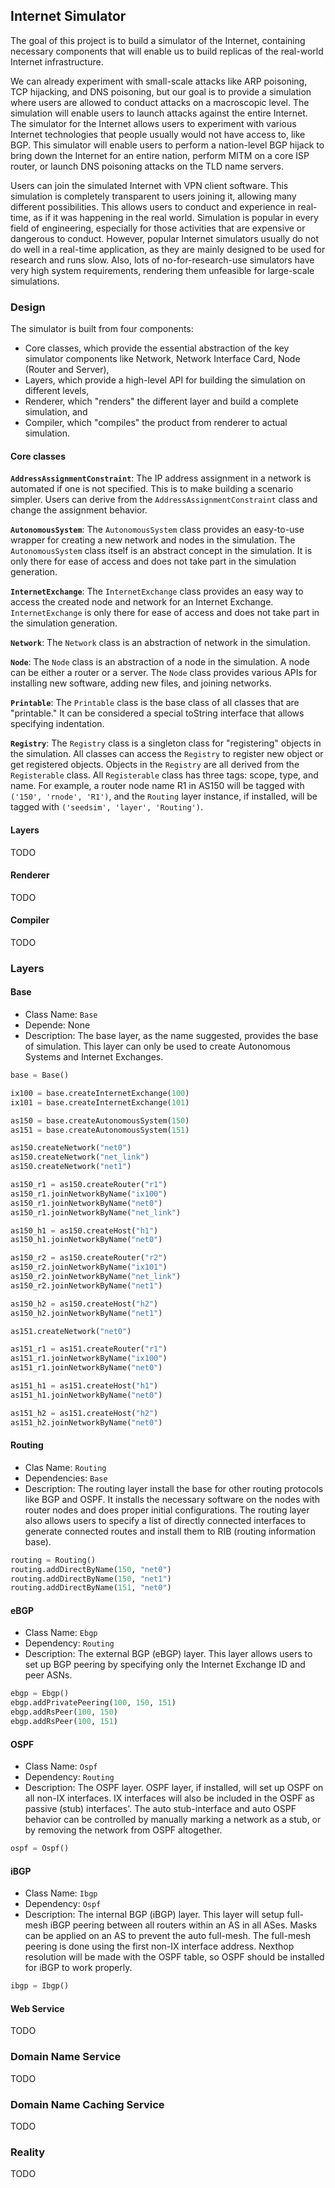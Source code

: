 Internet Simulator
---

The goal of this project is to build a simulator of the Internet, containing necessary components that will enable us to build replicas of the real-world Internet infrastructure. 

We can already experiment with small-scale attacks like ARP poisoning, TCP hijacking, and DNS poisoning, but our goal is to provide a simulation where users are allowed to conduct attacks on a macroscopic level. The simulation will enable users to launch attacks against the entire Internet. The simulator for the Internet allows users to experiment with various Internet technologies that people usually would not have access to, like BGP. This simulator will enable users to perform a nation-level BGP hijack to bring down the Internet for an entire nation, perform MITM on a core ISP router, or launch DNS poisoning attacks on the TLD name servers.

Users can join the simulated Internet with VPN client software. This simulation is completely transparent to users joining it, allowing many different possibilities. This allows users to conduct and experience in real-time, as if it was happening in the real world. Simulation is popular in every field of engineering, especially for those activities that are expensive or dangerous to conduct. However, popular Internet simulators usually do not do well in a real-time application, as they are mainly designed to be used for research and runs slow. Also, lots of no-for-research-use simulators have very high system requirements, rendering them unfeasible for large-scale simulations.

### Design

The simulator is built from four components: 

- Core classes, which provide the essential abstraction of the key simulator components like Network, Network Interface Card, Node (Router and Server),
- Layers, which provide a high-level API for building the simulation on different levels,
- Renderer, which "renders" the different layer and build a complete simulation, and
- Compiler, which "compiles" the product from renderer to actual simulation.

#### Core classes

**`AddressAssignmentConstraint`**: The IP address assignment in a network is automated if one is not specified. This is to make building a scenario simpler. Users can derive from the `AddressAssignmentConstraint` class and change the assignment behavior.

**`AutonomousSystem`**: The `AutonomousSystem` class provides an easy-to-use wrapper for creating a new network and nodes in the simulation. The `AutonomousSystem` class itself is an abstract concept in the simulation. It is only there for ease of access and does not take part in the simulation generation. 

**`InternetExchange`**: The `InternetExchange` class provides an easy way to access the created node and network for an Internet Exchange. `InternetExchange` is only there for ease of access and does not take part in the simulation generation. 

**`Network`**: The `Network` class is an abstraction of network in the simulation. 

**`Node`**: The `Node` class is an abstraction of a node in the simulation. A node can be either a router or a server. The `Node` class provides various APIs for installing new software, adding new files, and joining networks. 

**`Printable`**: The `Printable` class is the base class of all classes that are "printable." It can be considered a special toString interface that allows specifying indentation. 

**`Registry`**: The `Registry` class is a singleton class for "registering" objects in the simulation. All classes can access the `Registry` to register new object or get registered objects. Objects in the `Registry` are all derived from the `Registerable` class. All `Registerable` class has three tags: scope, type, and name. For example, a router node name R1 in AS150 will be tagged with `('150', 'rnode', 'R1')`, and the `Routing` layer instance, if installed, will be tagged with `('seedsim', 'layer', 'Routing')`.

#### Layers

TODO

#### Renderer

TODO

#### Compiler

TODO

### Layers

#### Base

- Class Name: `Base`
- Depende: None
- Description: The base layer, as the name suggested, provides the base of simulation. This layer can only be used to create Autonomous Systems and Internet Exchanges. 

```python
base = Base()

ix100 = base.createInternetExchange(100)
ix101 = base.createInternetExchange(101)

as150 = base.createAutonomousSystem(150)
as151 = base.createAutonomousSystem(151)

as150.createNetwork("net0")
as150.createNetwork("net_link")
as150.createNetwork("net1")

as150_r1 = as150.createRouter("r1")
as150_r1.joinNetworkByName("ix100")
as150_r1.joinNetworkByName("net0")
as150_r1.joinNetworkByName("net_link")

as150_h1 = as150.createHost("h1")
as150_h1.joinNetworkByName("net0")

as150_r2 = as150.createRouter("r2")
as150_r2.joinNetworkByName("ix101")
as150_r2.joinNetworkByName("net_link")
as150_r2.joinNetworkByName("net1")

as150_h2 = as150.createHost("h2")
as150_h2.joinNetworkByName("net1")

as151.createNetwork("net0") 

as151_r1 = as151.createRouter("r1")
as151_r1.joinNetworkByName("ix100")
as151_r1.joinNetworkByName("net0")

as151_h1 = as151.createHost("h1")
as151_h1.joinNetworkByName("net0")

as151_h2 = as151.createHost("h2")
as151_h2.joinNetworkByName("net0")
```

#### Routing

- Clas Name: `Routing`
- Dependencies: `Base`
- Description: The routing layer install the base for other routing protocols like BGP and OSPF. It installs the necessary software on the nodes with router nodes and does proper initial configurations. The routing layer also allows users to specify a list of directly connected interfaces to generate connected routes and install them to RIB (routing information base). 

```python
routing = Routing()
routing.addDirectByName(150, "net0")
routing.addDirectByName(150, "net1")
routing.addDirectByName(151, "net0")
```

#### eBGP

- Class Name: `Ebgp`
- Dependency: `Routing`
- Description: The external BGP (eBGP) layer. This layer allows users to set up BGP peering by specifying only the Internet Exchange ID and peer ASNs.

```python
ebgp = Ebgp()
ebgp.addPrivatePeering(100, 150, 151)
ebgp.addRsPeer(100, 150)
ebgp.addRsPeer(100, 151)
```

#### OSPF

- Class Name: `Ospf`
- Dependency: `Routing`
- Description: The OSPF layer. OSPF layer, if installed, will set up OSPF on all non-IX interfaces. IX interfaces will also be included in the OSPF as passive (stub) interfaces'. The auto stub-interface and auto OSPF behavior can be controlled by manually marking a network as a stub, or by removing the network from OSPF altogether.

```python
ospf = Ospf()
```

#### iBGP

- Class Name: `Ibgp`
- Dependency: `Ospf`
- Description: The internal BGP (iBGP) layer. This layer will setup full-mesh iBGP peering between all routers within an AS in all ASes. Masks can be applied on an AS to prevent the auto full-mesh. The full-mesh peering is done using the first non-IX interface address. Nexthop resolution will be made with the OSPF table, so OSPF should be installed for iBGP to work properly.

```python
ibgp = Ibgp()
```

#### Web Service

TODO

### Domain Name Service

TODO

### Domain Name Caching Service

TODO

### Reality

TODO
